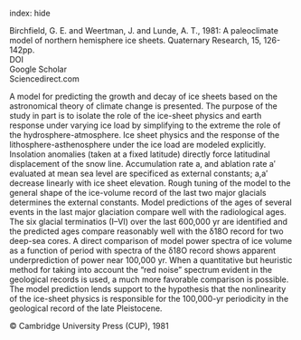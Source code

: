 index: hide

<div class="Citation">

  <div class="Citation-body">
    <div class="Citation-text">Birchfield, G. E. and Weertman, J. and Lunde, A. T., 1981: A paleoclimate model of northern hemisphere ice sheets. <span class="Article-journal">Quaternary Research, </span><span class="Article-volume">15, </span>126-142pp.</div>
    <div class="Citation-links">
      <div class="CitationLink" data-href="https://doi.org/10.1016/0033-5894(81)90100-9">
        <div class="CitationLink-icon CitationLink-Doi"></div>
        <div class="CitationLink-text">DOI</div>
      </div>
      <div class="CitationLink" data-href="https://scholar.google.com/scholar?q=10.1016/0033-5894(81)90100-9">
        <div class="CitationLink-icon CitationLink-Scholar"></div>
        <div class="CitationLink-text">Google Scholar</div>
      </div>
      <div class="CitationLink" data-href="http://www.sciencedirect.com/science/article/pii/0033589481901009">
        <div class="CitationLink-icon CitationLink-Publisher"></div>
        <div class="CitationLink-text">Sciencedirect.com</div>
      </div>
    </div>
  </div>
</div>

A model for predicting the growth and decay of ice sheets based on the astronomical theory of climate change is presented. The purpose of the study in part is to isolate the role of the ice-sheet physics and earth response under varying ice load by simplifying to the extreme the role of the hydrosphere-atmosphere. Ice sheet physics and the response of the lithosphere-asthenosphere under the ice load are modeled explicitly. Insolation anomalies (taken at a fixed latitude) directly force latitudinal displacement of the snow line. Accumulation rate a, and ablation rate a′ evaluated at mean sea level are specificed as external constants; a,a′ decrease linearly with ice sheet elevation. Rough tuning of the model to the general shape of the ice-volume record of the last two major glacials determines the external constants. Model predictions of the ages of several events in the last major glaciation compare well with the radiological ages. The six glacial terminatios (I–VI) over the last 600,000 yr are identified and the predicted ages compare reasonably well with the δ18O record for two deep-sea cores. A direct comparison of model power spectra of ice volume as a function of period with spectra of the δ18O record shows apparent underprediction of power near 100,000 yr. When a quantitative but heuristic method for taking into account the “red noise” spectrum evident in the geological records is used, a much more favorable comparison is possible. The model prediction lends support to the hypothesis that the nonlinearity of the ice-sheet physics is responsible for the 100,000-yr periodicity in the geological record of the late Pleistocene.

<div class="Citation-copy">
&copy; Cambridge University Press (CUP), 1981
</div>